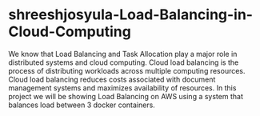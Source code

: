 # shreeshjosyula-Load-Balancing-in-Cloud-Computing
We know that Load Balancing and Task Allocation play a major role in distributed systems and cloud computing. Cloud load balancing is the process of distributing workloads across multiple computing resources. Cloud load balancing reduces costs associated with document management systems and maximizes availability of resources. In this project we will be showing Load Balancing on AWS using a system that balances load between 3 docker containers.
